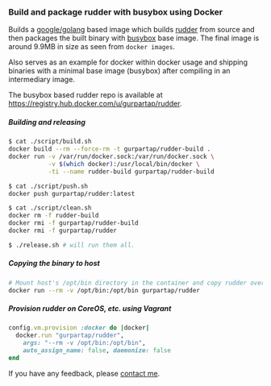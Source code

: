 ### Build and package rudder with busybox using Docker

Builds a [google/golang](https://registry.hub.docker.com/u/google/golang/) based image which builds [rudder](https://github.com/coreos/rudder) from source and then packages the built binary with [busybox](https://registry.hub.docker.com/_/busybox) base image. The final image is around 9.9MB in size as seen from `docker images`.

Also serves as an example for docker within docker usage and shipping binaries with a minimal base image (busybox) after compiling in an intermediary image.

The busybox based rudder repo is available at https://registry.hub.docker.com/u/gurpartap/rudder.

##### Building and releasing

```bash
$ cat ./script/build.sh
docker build --rm --force-rm -t gurpartap/rudder-build .
docker run -v /var/run/docker.sock:/var/run/docker.sock \
           -v $(which docker):/usr/local/bin/docker \
           -ti --name rudder-build gurpartap/rudder-build
```

```bash
$ cat ./script/push.sh
docker push gurpartap/rudder:latest
```

```bash
$ cat ./script/clean.sh
docker rm -f rudder-build
docker rmi -f gurpartap/rudder-build
docker rmi -f gurpartap/rudder
```

```bash
$ ./release.sh # will run them all.
```

##### Copying the binary to host

```bash
# Mount host's /opt/bin directory in the container and copy rudder over.
docker run --rm -v /opt/bin:/opt/bin gurpartap/rudder
```

##### Provision rudder on CoreOS, etc. using Vagrant

```ruby
config.vm.provision :docker do |docker|
  docker.run "gurpartap/rudder",
    args: "--rm -v /opt/bin:/opt/bin",
    auto_assign_name: false, daemonize: false
end
```

If you have any feedback, please [contact me](http://gurpartap.com/).

